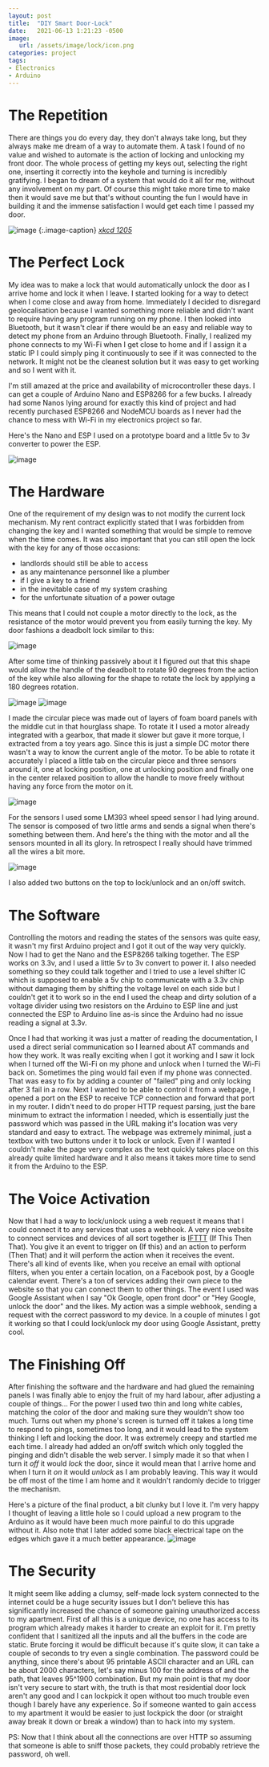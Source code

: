 ```yaml
---
layout: post
title:  "DIY Smart Door-Lock"
date:   2021-06-13 1:21:23 -0500
image:
   url: /assets/image/lock/icon.png
categories: project
tags:
- Electronics
- Arduino
---
```


# The Repetition

There are things you do every day, they don't always take long, but they always make me dream of a way to automate them. A task I found of no value and wished to automate is the action of locking and unlocking my front door. The whole process of getting my keys out, selecting the right one, inserting it correctly into the keyhole and turning is incredibly gratifying. I began to dream of a system that would do it all for me, without any involvement on my part. Of course this might take more time to make then it would save me but that's without counting the fun I would have in building it and the immense satisfaction I would get each time I passed my door.

![image](/assets/image/lock/xkcd.png "xkcd 1205")
{:.image-caption}
[*xkcd 1205*](https://xkcd.com/1205/)

# The Perfect Lock

My idea was to make a lock that would automatically unlock the door as I arrive home and lock it when I leave. I started looking for a way to detect when I come close and away from home. Immediately I decided to disregard geolocalisation because I wanted something more reliable and didn't want to require having any program running on my phone. I then looked into Bluetooth, but it wasn't clear if there would be an easy and reliable way to detect my phone from an Arduino through Bluetooth. Finally, I realized my phone connects to my Wi-Fi when I get close to home and if I assign it a static IP I could simply ping it continuously to see if it was connected to the network. It might not be the cleanest solution but it was easy to get working and so I went with it. 

I'm still amazed at the price and availability of microcontroller these days. I can get a couple of Arduino Nano and ESP8266 for a few bucks.  I already had some Nanos lying around for exactly this kind of project and had recently purchased ESP8266 and NodeMCU boards as I never had the chance to mess with Wi-Fi in my electronics project so far.

Here's the Nano and ESP I used on a prototype board and a little 5v to 3v converter to power the ESP.

![image](/assets/image/lock/nano_esp2.png)

# The Hardware

One of the requirement of my design was to not modify the current lock mechanism. My rent contract explicitly stated that I was forbidden from changing the key and I wanted something that would be simple to remove when the time comes. It was also important that you can still open the lock with the key for any of those occasions:

- landlords should still be able to access
- as any maintenance personnel like a plumber
- if I give a key to a friend
- in the inevitable case of my system crashing
- for the unfortunate situation of a power outage

This means that I could not couple a motor directly to the lock, as the resistance of the motor would prevent you from easily turning the key.
My door fashions a deadbolt lock similar to this:

![image](/assets/image/lock/lock.png)

After some time of thinking passively about it I figured out that this shape would allow the handle of the deadbolt to rotate 90 degrees from the action of the key while also allowing for the shape to rotate the lock by applying a 180 degrees rotation. 

![image](/assets/image/lock/deadbolt_animation.gif)
![image](/assets/image/lock/mount_animation.gif)

I made the circular piece was made out of layers of foam board panels with the middle cut in that hourglass shape. To rotate it I used a motor already integrated with a gearbox, that made it slower but gave it more torque, I extracted from a toy years ago. Since this is just a simple DC motor there wasn't a way to know the current angle of the motor. To be able to rotate it accurately I placed a little tab on the circular piece and three sensors around it, one at locking position, one at unlocking position and finally one in the center relaxed position to allow the handle to move freely without having any force from the motor on it.

![image](/assets/image/lock/sensors.gif)

For the sensors I used some LM393 wheel speed sensor I had lying around. The sensor is composed of two little arms and sends a signal when there's something between them. And here's the thing with the motor and all the sensors mounted in all its glory. In retrospect I really should have trimmed all the wires a bit more.

![image](/assets/image/lock/wip.png)

I also added two buttons on the top to lock/unlock and an on/off switch.


# The Software

Controlling the motors and reading the states of the sensors was quite easy, it wasn't my first Arduino project and I got it out of the way very quickly. Now I had to get the Nano and the ESP8266 talking together. The ESP works on 3.3v, and I used a little 5v to 3v convert to power it. I also needed something so they could talk together and I tried to use a level shifter IC which is supposed to enable a 5v chip to communicate with a 3.3v chip without damaging them by shifting the voltage level on each side but I couldn't get it to work so in the end I used the cheap and dirty solution of a voltage divider using two resistors on the Arduino to ESP line and just connected the ESP to Arduino line as-is since the Arduino had no issue reading a signal at 3.3v.

Once I had that working it was just a matter of reading the documentation, I used a direct serial communication so I learned about AT commands and how they work. It was really exciting when I got it working and I saw it lock when I turned off the Wi-Fi on my phone and unlock when I turned the Wi-Fi back on. Sometimes the ping would fail even if my phone was connected. That was easy to fix by adding a counter of "failed" ping and only locking after 3 fail in a row. Next I wanted to be able to control it from a webpage, I opened a port on the ESP to receive TCP connection and forward that port in my router. I didn't need to do proper HTTP request parsing, just the bare minimum to extract the information I needed, which is essentially just the password which was passed in the URL making it's location was very standard and easy to extract. The webpage was extremely minimal, just a textbox with two buttons under it to lock or unlock. Even if I wanted I couldn't make the page very complex as the text quickly takes place on this already quite limited hardware and it also means it takes more time to send it from the Arduino to the ESP.

# The Voice Activation

Now that I had a way to lock/unlock using a web request it means that I could connect it to any services that uses a webhook. A very nice website to connect services and devices of all sort together is [IFTTT](ifttt.com/) (If This Then That). You give it an event to trigger on (If this) and an action to perform (Then That) and it will perform the action when it receives the event. There's all kind of events like, when you receive an email with optional filters, when you enter a certain location, on a Facebook post, by a Google calendar event. There's a ton of services adding their own piece to the website so that you can connect them to other things. The event I used was Google Assistant when I say "Ok Google, open front door" or "Hey Google, unlock the door" and the likes. My action was a simple webhook, sending a request with the correct password to my device. In a couple of minutes I got it working so that I could lock/unlock my door using Google Assistant, pretty cool.

# The Finishing Off

After finishing the software and the hardware and had glued the remaining panels I was finally able to enjoy the fruit of my hard labour, after adjusting a couple of things... For the power I used two thin and long white cables, matching the color of the door and making sure they wouldn't show too much. Turns out when my phone's screen is turned off it takes a long time to respond to pings, sometimes too long, and it would lead to the system thinking I left and locking the door. It was extremely creepy and startled me each time. I already had added an on/off switch which only toggled the pinging and didn't disable the web server. I simply made it so that when I turn it _off_ it would _lock_ the door, since it would mean that I arrive home and when I turn it _on_ it would _unlock_ as I am probably leaving. This way it would be off most of the time I am home and it wouldn't randomly decide to trigger the mechanism.

Here's a picture of the final product, a bit clunky but I love it. I'm very happy I thought of leaving a little hole so I could upload a new program to the Arduino as it would have been much more painful to do this upgrade without it. Also note that I later added some black electrical tape on the edges which gave it a much better appearance. 
![image](/assets/image/lock/finish.png)

# The Security

It might seem like adding a clumsy, self-made lock system connected to the internet could be a huge security issues but I don't believe this has significantly increased the chance of someone gaining unauthorized access to my apartment. First of all this is a unique device, no one has access to its program which already makes it harder to create an exploit for it. I'm pretty confident that I sanitized all the inputs and all the buffers in the code are static. Brute forcing it would be difficult because it's quite slow, it can take a couple of seconds to try even a single combination. The password could be anything, since there's about 95 printable ASCII character and an URL can be about 2000 characters, let's say minus 100 for the address of and the path, that leaves 95^1900 combination. But my main point is that my door isn't very secure to start with, the truth is that most residential door lock aren't any good and I can lockpick it open without too much trouble even though I barely have any experience. So if someone wanted to gain access to my apartment it would be easier to just lockpick the door (or straight away break it down or break a window) than to hack into my system.

PS: Now that I think about all the connections are over HTTP so assuming that someone is able to sniff those packets, they could probably retrieve the password, oh well.